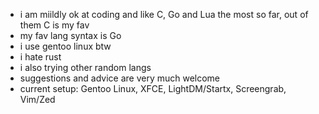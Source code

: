 - i am miildly ok at coding and like C, Go and Lua the most so far, out of them C is my fav
- my fav lang syntax is Go
- i use gentoo linux btw
- i hate rust
- i also trying other random langs
- suggestions and advice are very much welcome
- current setup: Gentoo Linux, XFCE, LightDM/Startx, Screengrab, Vim/Zed

<!---
lovemearowlet/lovemearowlet is a ✨ special ✨ repository because its `README.md` (this file) appears on your GitHub profile.
You can click the Preview link to take a look at your changes.
--->

